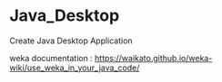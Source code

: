# Java_Desktop
Create Java Desktop Application 

weka documentation : https://waikato.github.io/weka-wiki/use_weka_in_your_java_code/



